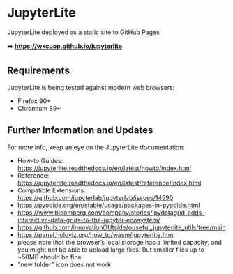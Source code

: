 # JupyterLite 

JupyterLite deployed as a static site to GitHub Pages

➡️ **https://wxcuop.github.io/jupyterlite**

## Requirements

JupyterLite is being tested against modern web browsers:

- Firefox 90+
- Chromium 89+

## Further Information and Updates

For more info, keep an eye on the JupyterLite documentation:

- How-to Guides: https://jupyterlite.readthedocs.io/en/latest/howto/index.html
- Reference: https://jupyterlite.readthedocs.io/en/latest/reference/index.html
- Compatible Extensions: https://github.com/jupyterlab/jupyterlab/issues/14590
- https://pyodide.org/en/stable/usage/packages-in-pyodide.html
- https://www.bloomberg.com/company/stories/ipydatagrid-adds-interactive-data-grids-to-the-jupyter-ecosystem/
- https://github.com/innovationOUtside/ouseful_jupyterlite_utils/tree/main
- https://panel.holoviz.org/how_to/wasm/jupyterlite.html
- please note that the browser’s local storage has a limited capacity, and you might not be able to upload large files. But smaller files up to ~50MB should be fine.
- "new folder" icon does not work
